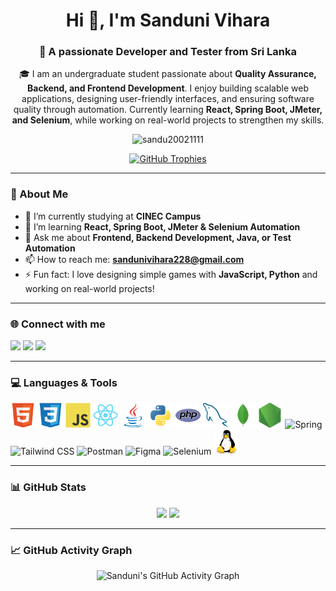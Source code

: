 <h1 align="center">Hi 👋, I'm Sanduni Vihara</h1>
<h3 align="center">🚀 A passionate Developer and Tester from Sri Lanka</h3>

<p align="center">
  🎓 I am an undergraduate student passionate about <b>Quality Assurance, Backend, and Frontend Development</b>.  
  I enjoy building scalable web applications, designing user-friendly interfaces, and ensuring software quality through automation.  
  Currently learning <b>React, Spring Boot, JMeter, and Selenium</b>, while working on real-world projects to strengthen my skills.  
</p>

<p align="center">
  <img src="https://komarev.com/ghpvc/?username=sandu20021111&label=Profile%20views&color=0e75b6&style=flat" alt="sandu20021111" />
</p>

<p align="center">
  <a href="https://github.com/ryo-ma/github-profile-trophy">
    <img src="https://github-profile-trophy.vercel.app/?username=sandu20021111&theme=gruvbox&margin-w=15&margin-h=15" alt="GitHub Trophies" />
  </a>
</p>

---

### 🌱 About Me

- 🔭 I’m currently studying at **CINEC Campus**  
- 🌱 I’m learning **React, Spring Boot, JMeter & Selenium Automation**  
- 💬 Ask me about **Frontend, Backend Development, Java, or Test Automation**  
- 📫 How to reach me: **sandunivihara228@gmail.com**  
- ⚡ Fun fact: I love designing simple games with **JavaScript, Python** and working on real-world projects!  

---

### 🌐 Connect with me

<p align="left">
  <a href="https://www.linkedin.com/in/sanduni-vihara" target="_blank"><img src="https://img.shields.io/badge/LinkedIn-0077B5?style=flat-square&logo=linkedin&logoColor=white"/></a>
  <a href="https://github.com/sandu20021111" target="_blank"><img src="https://img.shields.io/badge/GitHub-100000?style=flat-square&logo=github&logoColor=white"/></a>
  <a href="https://www.instagram.com/sandu_vihara2002" target="_blank"><img src="https://img.shields.io/badge/Instagram-E4405F?style=flat-square&logo=instagram&logoColor=white"/></a>
</p>

---

### 💻 Languages & Tools

<p align="left">
  <img src="https://raw.githubusercontent.com/devicons/devicon/master/icons/html5/html5-original.svg" alt="HTML5" width="40" height="40"/>
  <img src="https://raw.githubusercontent.com/devicons/devicon/master/icons/css3/css3-original.svg" alt="CSS3" width="40" height="40"/>
  <img src="https://raw.githubusercontent.com/devicons/devicon/master/icons/javascript/javascript-original.svg" alt="JavaScript" width="40" height="40"/>
  <img src="https://raw.githubusercontent.com/devicons/devicon/master/icons/react/react-original.svg" alt="React" width="40" height="40"/>
  <img src="https://raw.githubusercontent.com/devicons/devicon/master/icons/java/java-original.svg" alt="Java" width="40" height="40"/>
  <img src="https://raw.githubusercontent.com/devicons/devicon/master/icons/python/python-original.svg" alt="Python" width="40" height="40"/>
  <img src="https://raw.githubusercontent.com/devicons/devicon/master/icons/php/php-original.svg" alt="PHP" width="40" height="40"/>
  <img src="https://raw.githubusercontent.com/devicons/devicon/master/icons/mysql/mysql-original.svg" alt="MySQL" width="40" height="40"/>
  <img src="https://raw.githubusercontent.com/devicons/devicon/master/icons/mongodb/mongodb-original.svg" alt="MongoDB" width="40" height="40"/>
  <img src="https://raw.githubusercontent.com/devicons/devicon/master/icons/nodejs/nodejs-original.svg" alt="NodeJS" width="40" height="40"/>
  <img src="https://www.vectorlogo.zone/logos/springio/springio-icon.svg" alt="Spring" width="40" height="40"/>
  <img src="https://www.vectorlogo.zone/logos/tailwindcss/tailwindcss-icon.svg" alt="Tailwind CSS" width="40" height="40"/>
  <img src="https://www.vectorlogo.zone/logos/getpostman/getpostman-icon.svg" alt="Postman" width="40" height="40"/>
  <img src="https://www.vectorlogo.zone/logos/figma/figma-icon.svg" alt="Figma" width="40" height="40"/>
  <img src="https://raw.githubusercontent.com/detain/svg-logos/780f25886640cef088af994181646db2f6b1a3f8/svg/selenium-logo.svg" alt="Selenium" width="40" height="40"/>
  <img src="https://raw.githubusercontent.com/devicons/devicon/master/icons/linux/linux-original.svg" alt="Linux" width="40" height="40"/>
</p>

---

### 📊 GitHub Stats

<p align="center">
  <img src="https://github-readme-stats.vercel.app/api?username=sandu20021111&show_icons=true&theme=tokyonight" width="45%"/>
  <img src="https://github-readme-stats.vercel.app/api/top-langs?username=sandu20021111&layout=compact&theme=tokyonight" width="45%"/>
</p>

---

### 📈 GitHub Activity Graph
<p align="center">
  <img src="https://github-readme-activity-graph.vercel.app/graph?username=sandu20021111&theme=tokyo-night&area=true&hide_border=true" alt="Sanduni's GitHub Activity Graph" />
</p>





